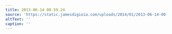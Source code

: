 ```yaml
---
title: 2013-06-14 00.59.24
source: 'https://static.jamesdigioia.com/uploads/2014/01/2013-06-14-00-59-24-scaled.jpg'
altText: ''
caption: ''
---
```


